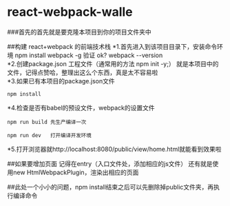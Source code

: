 # react-webpack-walle
###首先的首先就是要克隆本项目到你的项目文件夹中

##构建 react+webpack 的前端技术栈
*1.首先进入到该项目目录下，安装命令环境
	npm install webpack -g  验证 ok?  webpack --version  
*2.创建package.json 工程文件（通常用的方法	npm init -y;） 就是本项目中的文件，记得点赞哈，整理出这么个东西，真是太不容易啦  
*3.如果已有本项目的package.json文件    

	npm install  

*4.检查是否有babel的预设文件，webpack的设置文件  

	npm run build 先生产编译一次  

	npm run dev	  打开编译开发环境		  

*5.打开浏览器就http://localhost:8080/public/view/home.html就能看到效果啦  


##如果要增加页面
	记得在entry（入口文件处，添加相应的js文件）
	还有就是使用new HtmlWebpackPlugin，渲染出相应的页面
	
##此处一个小小的问题，npm install结束之后可以先删除掉public文件夹，再执行编译命令
